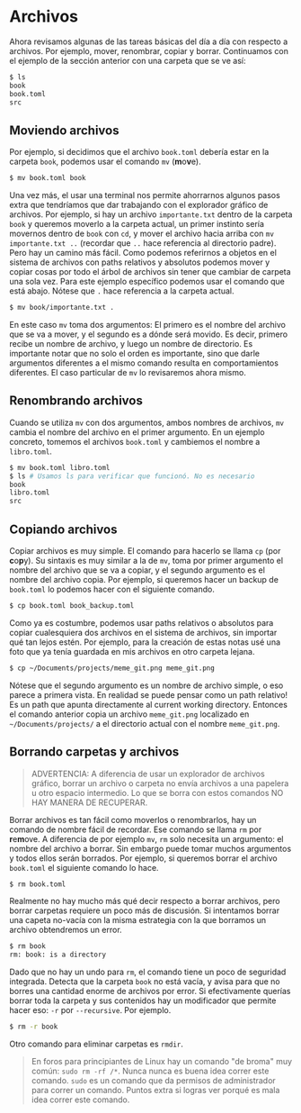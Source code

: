 # Archivos

Ahora revisamos algunas de las tareas básicas del día a día con
respecto a archivos. Por ejemplo, mover, renombrar, copiar y borrar.
Continuamos con el ejemplo de la sección anterior con una carpeta que
se ve así:

```bash
$ ls
book
book.toml
src
```

## Moviendo archivos

Por ejemplo, si decidimos que el archivo `book.toml` debería estar en
la carpeta `book`, podemos usar el comando `mv` (**m**o**v**e).

```bash
$ mv book.toml book
```

Una vez más, el usar una terminal nos permite ahorrarnos algunos pasos
extra que tendríamos que dar trabajando con el explorador gráfico de
archivos. Por ejemplo, si hay un archivo `importante.txt` dentro de la
carpeta `book` y queremos moverlo a la carpeta actual, un primer
instinto sería movernos dentro de `book` con `cd`, y mover el archivo
hacia arriba con `mv importante.txt ..` (recordar que `..` hace
referencia al directorio padre). Pero hay un camino más fácil. Como
podemos referirnos a objetos en el sistema de archivos con paths
relativos y absolutos podemos mover y copiar cosas por todo el árbol
de archivos sin tener que cambiar de carpeta una sola vez. Para este
ejemplo específico podemos usar el comando que está abajo. Nótese que
`.` hace referencia a la carpeta actual.

```bash
$ mv book/importante.txt .
```

En este caso `mv` toma dos argumentos: El primero es el nombre del
archivo que se va a mover, y el segundo es a dónde será movido. Es
decir, primero recibe un nombre de archivo, y luego un nombre de
directorio. Es importante notar que no solo el orden es importante,
sino que darle argumentos diferentes a el mismo comando resulta en
comportamientos diferentes. El caso particular de `mv` lo revisaremos
ahora mismo.

## Renombrando archivos

Cuando se utiliza `mv` con dos argumentos, ambos nombres de archivos,
`mv` cambia el nombre del archivo en el primer argumento. En un
ejemplo concreto, tomemos el archivos `book.toml` y cambiemos el
nombre a `libro.toml`.

```bash
$ mv book.toml libro.toml
$ ls # Usamos ls para verificar que funcionó. No es necesario
book
libro.toml
src
```

## Copiando archivos

Copiar archivos es muy simple. El comando para hacerlo se llama `cp`
(por **c**o**p**y). Su sintaxis es muy similar a la de `mv`, toma por
primer argumento el nombre del archivo que se va a copiar, y el
segundo argumento es el nombre del archivo copia. Por ejemplo, si
queremos hacer un backup de `book.toml` lo podemos hacer con el
siguiente comando.

```bash
$ cp book.toml book_backup.toml
```

Como ya es costumbre, podemos usar paths relativos o absolutos para
copiar cualesquiera dos archivos en el sistema de archivos, sin
importar qué tan lejos estén. Por ejemplo, para la creación de estas
notas usé una foto que ya tenía guardada en mis archivos en otro
carpeta lejana.

```bash
$ cp ~/Documents/projects/meme_git.png meme_git.png
```

Nótese que el segundo argumento es un nombre de archivo simple, o eso
parece a primera vista. En realidad se puede pensar como un path
relativo! Es un path que apunta directamente al current working
directory. Entonces el comando anterior copia un archivo
`meme_git.png` localizado en `~/Documents/projects/` a el directorio
actual con el nombre `meme_git.png`.

## Borrando carpetas y archivos

> ADVERTENCIA: A diferencia de usar un explorador de archivos gráfico,
> borrar un archivo o carpeta no envía archivos a una papelera u otro
> espacio intermedio. Lo que se borra con estos comandos NO HAY MANERA
> DE RECUPERAR.

Borrar archivos es tan fácil como moverlos o renombrarlos, hay un
comando de nombre fácil de recordar. Ese comando se llama `rm` por
**r**e**m**ove. A diferencia de por ejemplo `mv`, `rm` solo necesita
un argumento: el nombre del archivo a borrar. Sin embargo puede tomar
muchos argumentos y todos ellos serán borrados. Por ejemplo, si
queremos borrar el archivo `book.toml` el siguiente comando lo hace.

```bash
$ rm book.toml
```

Realmente no hay mucho más qué decir respecto a borrar archivos, pero
borrar carpetas requiere un poco más de discusión. Si intentamos
borrar una capeta no-vacía con la misma estrategia con la que borramos
un archivo obtendremos un error.

```bash
$ rm book
rm: book: is a directory
```

Dado que no hay un undo para `rm`, el comando tiene un poco de
seguridad integrada. Detecta que la carpeta `book` no está vacía, y
avisa para que no borres una cantidad enorme de archivos por error. Si
efectivamente querías borrar toda la carpeta y sus contenidos hay un
modificador que permite hacer eso: `-r` por `--recursive`. Por
ejemplo.

```bash
$ rm -r book
```
Otro comando para eliminar carpetas es `rmdir`.

> En foros para principiantes de Linux hay un comando "de broma" muy
> común: `sudo rm -rf /*`. Nunca nunca es buena idea correr este
> comando. `sudo` es un comando que da permisos de
> administrador para correr un comando. Puntos extra si logras ver
> porqué es mala idea correr este comando.
